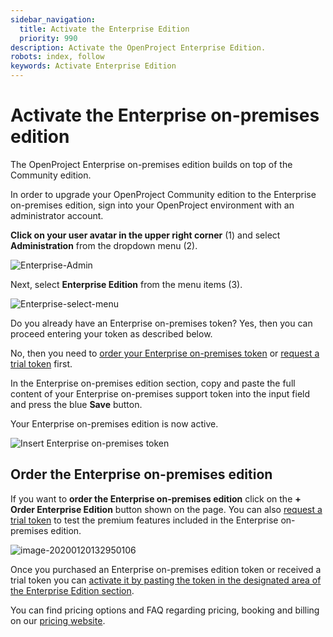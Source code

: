 ```yaml
---
sidebar_navigation:
  title: Activate the Enterprise Edition
  priority: 990
description: Activate the OpenProject Enterprise Edition.
robots: index, follow
keywords: Activate Enterprise Edition
---
```

# Activate the Enterprise on-premises edition

The OpenProject Enterprise on-premises edition builds on top of the Community edition.

In order to upgrade your OpenProject Community edition to the Enterprise on-premises edition, sign into your OpenProject environment with an administrator account.

**Click on your user avatar in the upper right corner** (1) and select **Administration** from the dropdown menu (2). 

![Enterprise-Admin](Enterprise-Admin.png)

Next, select **Enterprise Edition** from the menu items (3).

![Enterprise-select-menu](Enterprise-select-menu.png)

Do you already have an Enterprise on-premises token?
Yes, then you can proceed entering your token as described below.

No, then you need to [order your Enterprise on-premises token](#order-the-enterprise-on-premises-edition) or [request a trial token](../enterprise-trial) first.

In the Enterprise on-premises edition section, copy and paste the full content of your Enterprise on-premises support token into the input field and press the blue **Save** button.

Your Enterprise on-premises edition is now active.

![Insert Enterprise on-premises token](image-20200121132724767.png)



## Order the Enterprise on-premises edition

If you want to **order the Enterprise on-premises edition** click on the **+ Order Enterprise Edition** button shown on the page. You can also [request a trial token](../enterprise-trial) to test the premium features included in the Enterprise on-premises edition.

![image-20200120132950106](image-20200120132950106.png)

Once you purchased an Enterprise on-premises edition token or received a trial token you can [activate it by pasting the token in the designated area of the Enterprise Edition section](#activate-the-enterprise-edition).

You can find pricing options and FAQ regarding pricing, booking and billing on our [pricing website](https://www.openproject.org/pricing/).


